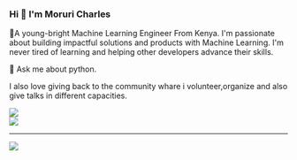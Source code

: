   ### Hi 👋 I'm  Moruri Charles

🥇A young-bright Machine Learning Engineer From Kenya. I'm passionate about building impactful solutions and products with Machine Learning. I'm never tired of learning and helping other developers advance their skills.
 
💬 Ask me about python.

I also love giving back to the community whare i volunteer,organize and also give talks in different capacities.





![](https://github-readme-stats.vercel.app/api?username=moruri&theme=dark&hide_border=false&include_all_commits=false&count_private=false)<br/>
![](https://github-readme-stats.vercel.app/api/top-langs/?username=moruri&theme=dark&hide_border=false&include_all_commits=false&count_private=false&layout=compact)



---
[![](https://visitcount.itsvg.in/api?id=moruri&icon=0&color=0)](https://visitcount.itsvg.in)


